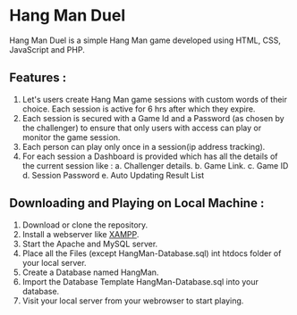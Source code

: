 # Hang Man Duel

  Hang Man Duel is a simple Hang Man game developed using HTML, CSS, JavaScript and PHP.

## Features :

  1. Let's users create Hang Man game sessions with custom words of their choice. Each session is active for 6 hrs after which they expire.
  2. Each session is secured with a Game Id and a Password (as chosen by the challenger) to ensure that only users with access can play or monitor the game session.
  3. Each person can play only once in a session(ip address tracking).
  4. For each session a Dashboard is provided which has all the details of the current session like :
    a. Challenger details.
    b. Game Link.
    c. Game ID
    d. Session Password
    e. Auto Updating Result List   
    
## Downloading and Playing on Local Machine :

  1. Download or clone the repository.
  2. Install a webserver like [XAMPP](https://www.apachefriends.org/download.html).
  3. Start the Apache and MySQL server.
  4. Place all the Files (except HangMan-Database.sql) int htdocs folder of your local server.
  5. Create a Database named HangMan.
  6. Import the Database Template HangMan-Database.sql into your database.
  7. Visit your local server from your webrowser to start playing.
